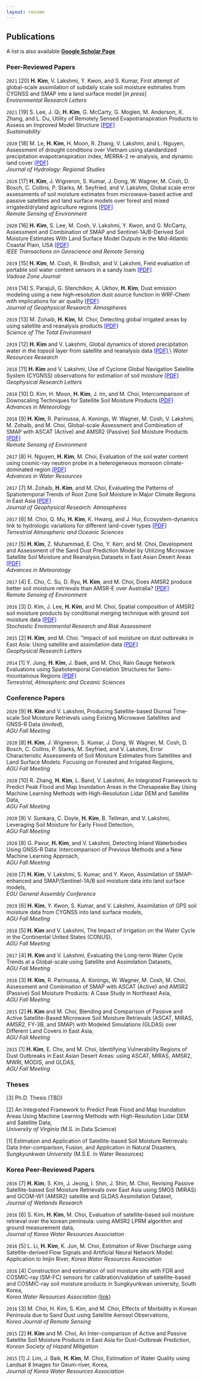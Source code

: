 ```yaml
---
layout: resume
---
```

## Publications

A list is also available [__Google Scholar Page__](https://scholar.google.com/citations?user=ZJx_f8gAAAAJ)

### Peer-Reviewed Papers

`2021`
[20] __H. Kim__, V. Lakshmi, Y. Kwon, and S. Kumar, First attempt of global-scale assimilation of subdaily scale soil moisture estimates from CYGNSS and SMAP into a land surface model [_in press_]\
_Environmental Research Letters_

`2021`
[19] S. Lee, J. Qi, __H. Kim__, G. McCarty, G. Moglen, M. Anderson, X. Zhang, and L. Du, Utility of Remotely Sensed Evapotranspiration Products to Assess an Improved Model Structure [<span style="color: blue"> [PDF] </span>](https://github.com/Hyunglok-Kim/Hyunglok-Kim.github.io/blob/master/pdf/19.Lee_etal_2021_Sustainability.pdf)\
_Sustainability_

`2020`
[18] M. Le, __H. Kim__, H. Moon, R. Zhang, V. Lakshmi, and L. Nguyen, Assessment of drought conditions over Vietnam using standardized precipitation evapotranspiration index, MERRA-2 re-analysis, and dynamic land cover [<span style="color: blue"> [PDF] </span>](https://github.com/Hyunglok-Kim/Hyunglok-Kim.github.io/blob/master/pdf/18.Le_etal_2020_JoHRSpdf.pdf)\
_Journal of Hydrology: Regional Studies_

`2020`
[17] __H. Kim__, J. Wigneron, S. Kumar, J. Dong, W. Wagner, M. Cosh, D. Bosch, C. Collins, P. Starks, M. Seyfried, and V. Lakshmi, Global scale error assessments of soil moisture estimates from microwave-based active and passive satellites and land surface models over forest and mixed irrigated/dryland agriculture regions [<span style="color: blue"> [PDF] </span>](https://github.com/Hyunglok-Kim/Hyunglok-Kim.github.io/blob/master/pdf/16.Kim_etal_2020_RSE.pdf)\
_Remote Sensing of Environment_

`2020`
[16] __H. Kim__, S. Lee, M. Cosh, V. Lakshmi, Y. Kwon, and G. McCarty, Assessment and Combination of SMAP and Sentinel-1A/B-Derived Soil Moisture Estimates With Land Surface Model Outputs in the Mid-Atlantic Coastal Plain, USA [<span style="color: blue"> [PDF] </span>](https://github.com/Hyunglok-Kim/Hyunglok-Kim.github.io/blob/master/pdf/17.Kim_etal_2020_IEEE_TGRS.pdf)\
_IEEE Transactions on Geoscience and Remote Sensing_

`2019` 
[15] __H. Kim__, M. Cosh, R. Bindlish, and V. Lakshmi, Field evaluation of portable soil water content sensors in a sandy loam [<span style="color: blue"> [PDF] </span>](https://github.com/Hyunglok-Kim/Hyunglok-Kim.github.io/blob/master/pdf/15.Kim_etal_2020_VZJ.pdf)\
_Vadose Zone Journal_

`2019`
[14] S. Parajuli, G. Stenchikov, A. Ukhov, __H. Kim__, Dust emission modeling using a new high‐resolution dust source function in WRF‐Chem with implications for air quality [<span style="color: blue"> [PDF] </span>](https://github.com/Hyunglok-Kim/Hyunglok-Kim.github.io/blob/master/pdf/14.Parajuli_etal_JGR_2019.pdf)\
_Journal of Geophysical Research: Atmospheres_

`2019`
[13] M. Zohaib, __H. Kim__, M. Choi, Detecting global irrigated areas by using satellite and reanalysis products [<span style="color: blue"> [PDF] </span>](https://github.com/Hyunglok-Kim/Hyunglok-Kim.github.io/blob/master/pdf/13.Zohaib_etal_STOTEN_2019.pdf)\
_Science of The Total Environment_

`2019`
[12] __H. Kim__ and V. Lakshmi, Global dynamics of stored precipitation water in the topsoil layer from satellite and reanalysis data [<span style="color: blue"> [PDF] </span>](https://github.com/Hyunglok-Kim/Hyunglok-Kim.github.io/blob/master/pdf/12.Kim%26Lakshmi_WRR_2019(reduced_file_size).pdf)\
_Water Resources Research_

`2018`
[11] __H. Kim__ and V. Lakshmi, Use of Cyclone Global Navigation Satellite System (CYGNSS) observations for estimation of soil moisture [<span style="color: blue"> [PDF] </span>](https://github.com/Hyunglok-Kim/Hyunglok-Kim.github.io/blob/master/pdf/10.Kim%26Lakshmi_2018_GRL.pdf)\
_Geophysical Research Letters_

`2018`
[10] D. Kim, H. Moon, __H. Kim__, J. Im, and M. Choi, Intercomparison of Downscaling Techniques for Satellite Soil Moisture Products [<span style="color: blue"> [PDF] </span>](https://github.com/Hyunglok-Kim/Hyunglok-Kim.github.io/blob/master/pdf/11.Kim_etal_2018_AIM.pdf)\
_Advances in Meteorology_

`2018`
[9] __H. Kim__, R. Parinussa, A. Konings, W. Wagner, M. Cosh, V. Lakshmi, M. Zohaib, and M. Choi, Global-scale Assessment and Combination of SMAP with ASCAT (Active) and AMSR2 (Passive) Soil Moisture Products [<span style="color: blue"> [PDF] </span>](https://github.com/Hyunglok-Kim/Hyunglok-Kim.github.io/blob/master/pdf/09.Kim_etal_2018_RSE.pdf)\
_Remote Sensing of Environment_

`2017`
[8] H. Nguyen, __H. Kim__, M. Choi, Evaluation of the soil water content using cosmic-ray neutron probe in a heterogeneous monsoon climate-dominated region [<span style="color: blue"> [PDF] </span>](https://github.com/Hyunglok-Kim/Hyunglok-Kim.github.io/blob/master/pdf/07.Nguyen_etal_2017_AWR.pdf)\
_Advances in Water Resources_

`2017`
[7] M. Zohaib, __H. Kim__, and M. Choi, Evaluating the Patterns of Spatiotemporal Trends of Root Zone Soil Moisture in Major Climate Regions in East Asia [<span style="color: blue"> [PDF] </span>](https://github.com/Hyunglok-Kim/Hyunglok-Kim.github.io/blob/master/pdf/08.Zohaib_etal_2017_JGR.pdf)\
_Journal of Geophysical Research: Atmospheres_

`2017`
[6] M. Choi, Q. Mu, __H. Kim__, K. Hwang, and J. Hur, Ecosystem-dynamics link to hydrologic variations for different land-cover types [<span style="color: blue"> [PDF] </span>](https://github.com/Hyunglok-Kim/Hyunglok-Kim.github.io/blob/master/pdf/05.Choi_etal_2017_TAO.pdf)\
_Terrestrial Atmospheric and Oceanic Sciences_

`2017`
[5] __H. Kim__, Z. Muhammad, E. Cho, Y. Kerr, and M. Choi, Development and Assessment of the Sand Dust Prediction Model by Utilizing Microwave Satellite Soil Moisture and Reanalysis Datasets in East Asian Desert Areas [<span style="color: blue"> [PDF] </span>](https://github.com/Hyunglok-Kim/Hyunglok-Kim.github.io/blob/master/pdf/06.Kim_etal_2017_AIM.pdf)\
_Advances in Meteorology_

`2017`
[4] E. Cho, C. Su, D. Ryu, __H. Kim__, and M. Choi, Does AMSR2 produce better soil moisture retrievals than AMSR-E over Australia? [<span style="color: blue"> [PDF] </span>](https://github.com/Hyunglok-Kim/Hyunglok-Kim.github.io/blob/master/pdf/04.Cho_etal_2016_RSE.pdf)\
_Remote Sensing of Environment_

`2016`
[3] D. Kim, J. Lee, __H. Kim__, and M. Choi, Spatial composition of AMSR2 soil moisture products by conditional merging technique with ground soil moisture data [<span style="color: blue"> [PDF] </span>](https://github.com/Hyunglok-Kim/Hyunglok-Kim.github.io/blob/master/pdf/03.Kim_etal_2016_SERRA.pdf)\
_Stochastic Environmental Research and Risk Assessment_

`2015`
[2] __H. Kim__, and M. Choi. "Impact of soil moisture on dust outbreaks in East Asia: Using satellite and assimilation data [<span style="color: blue"> [PDF] </span>](https://github.com/Hyunglok-Kim/Hyunglok-Kim.github.io/blob/master/pdf/02.Kim%26Choi_2015_GRL.pdf)\
_Geophysical Research Letters_ 

`2014`
[1] Y. Jung, __H. Kim__, J. Baek, and M. Choi, Rain Gauge Network Evaluations using Spatiotemporal Correlation Structures for Semi-mountainous Regions [<span style="color: blue"> [PDF] </span>](https://github.com/Hyunglok-Kim/Hyunglok-Kim.github.io/blob/master/pdf/01.Jung_etal_2014_TAO.pdf)\
_Terrestrial, Atmospheric and Oceanic Sciences_


### Conference Papers

`2020` 
[9] __H. Kim__ and V. Lakshmi, Producing Satellite-based Diurnal Time-scale Soil Moisture Retrievals using Existing Microwave Satellites and GNSS-R Data (_invited_),\
_AGU Fall Meeting_

`2020`
[8] __H. Kim__, J. Wigneron, S. Kumar, J. Dong, W. Wagner, M. Cosh, D. Bosch, C. Collins, P. Starks, M. Seyfried, and V. Lakshmi, Error Characteristic Assessments of Soil Moisture Estimates from Satellites and Land Surface Models: Focusing on Forested and Irrigated Regions,\
_AGU Fall Meeting_

`2020`
[10] R. Zhang, __H. Kim__, L. Band, V. Lakshmi, An Integrated Framework to Predict Peak Flood and Map Inundation Areas in the Chesapeake Bay Using Machine Learning Methods with High-Resolution Lidar DEM and Satellite Data,\
_AGU Fall Meeting_

`2020`
[9] V. Sunkara, C. Doyle, __H. Kim__, B. Tellman, and V. Lakshmi, Leveraging Soil Moisture for Early Flood Detection,\
_AGU Fall Meeting_

`2020`
[8] G. Pavur, __H. Kim__, and V. Lakshmi, Detecting Inland Waterbodies Using GNSS-R Data: Intercomparison of Previous Methods and a New Machine Learning Approach,\
_AGU Fall Meeting_

`2020`
[7] __H. Kim__, V. Lakshmi, S. Kumar, and Y. Kwon, Assimilation of SMAP-enhanced and SMAP/Sentinel-1A/B soil moisture data into land surface models,\
_EGU General Assembly Conference_

`2019`
[6] __H. Kim__, Y. Kwon, S. Kumar, and V. Lakshmi, Assimilation of GPS soil moisture data from CYGNSS into land surface models,\
_AGU Fall Meeting_

`2018`
[5] __H. Kim__ and V. Lakshmi, The Impact of Irrigation on the Water Cycle in the Continental United States (CONUS),\
_AGU Fall Meeting_

`2017`
[4] __H. Kim__ and V. Lakshmi, Evaluating the Long-term Water Cycle Trends at a Global-scale using Satellite and Assimilation Datasets,\
_AGU Fall Meeting_

`2016`
[3] __H. Kim__, R. Parinussa, A. Konings, W. Wagner, M. Cosh, M. Choi, Assessment and Combination of SMAP with ASCAT (Active) and AMSR2 (Passive) Soil Moisture Products: A Case Study in Northeast Asia,\
_AGU Fall Meeting_

`2015`
[2] __H. Kim__ and M. Choi, Blending and Comparison of Passive and Active Satellite-Based Microwave Soil Moisture Retrievals (ASCAT, MIRAS, AMSR2, FY-3B, and SMAP) with Modeled Simulations (GLDAS) over Different Land Covers in East Asia,\
_AGU Fall Meeting_

`2015`
[1] __H. Kim__, E. Cho, and M. Choi, Identifying Vulnerability Regions of Dust Outbreaks in East Asian Desert Areas: using ASCAT, MIRAS, AMSR2, MWRI, MODIS, and GLDAS,\
_AGU Fall Meeting_


### Theses

[3] Ph.D. Thesis (TBD)

[2] An Integrated Framework to Predict Peak Flood and Map Inundation Areas Using Machine Learning Methods with High-Resolution Lidar DEM and Satellite Data,\
_University of Virginia_ (M.S. in Data Science)

[1] Estimation and Application of Satellite-based Soil Moisture Retrievals: Data Inter-comparison, Fusion, and Application in Natural Disasters,\
_Sungkyunkwan University_ (M.S.E. in Water Resources)


### Korea Peer-Reviewed Papers

`2016`
[7] __H. Kim__, S. Kim, J. Jeong, I. Shin, J. Shin, M. Choi, Revising Passive Satellite-based Soil Moisture Retrievals over East Asia using SMOS (MIRAS) and GCOM-W1 (AMSR2) satellite and GLDAS Assimilation Dataset,\
_Journal of Wetlands Research_

`2016`
[6] S. Kim, __H. Kim__, M. Choi, Evaluation of satellite-based soil moisture retrieval over the korean peninsula: using AMSR2 LPRM algorithm and ground measurement data,\
_Journal of Korea Water Resources Association_

`2016`
[5] L. Li, __H. Kim__, K. Jun, M. Choi, Estimation of River Discharge using Satellite-derived Flow Signals and Artificial Neural Network Model: Application to Imjin River, 
_Korea Water Resources Association_

`2016`
[4] Construction and estimation of soil moisture site with FDR and COSMIC-ray (SM-FC) sensors for calibration/validation of satellite-based and COSMIC-ray soil moisture products in Sungkyunkwan university, South Korea,\
_Korea Water Resources Association_ ([link](https://www.koreascience.or.kr/article/JAKO201609757436435.page))

`2016`
[3] M. Choi, H. Kim, S. Kim, and M. Choi, Effects of Morbidity in Korean Peninsula due to Sand Dust using Satellite Aerosol Observations,\
_Korea Journal of Remote Sensing_

`2015`
[2] __H. Kim__ and M. Choi, An Inter-comparison of Active and Passive Satellite Soil Moisture Products in East Asia for Dust-Outbreak Prediction,\
_Korean Society of Hazard Mitigation_

`2015`
[1] J. Lim, J. Baik, __H. Kim__, M. Choi, Estimation of Water Quality using Landsat 8 Images for Geum-river, Korea,\
_Journal of Korea Water Resources Association_

<!-- ### Footer

Last updated: Jun 2021 -->


